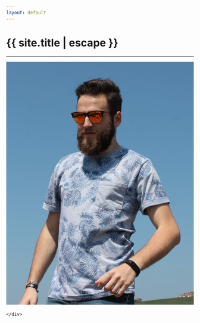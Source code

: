 ```yaml
---
layout: default
---
```


<h1 class="text-center title">{{ site.title | escape }}</h1>
<hr class="title mb-5">
<div class="row">
  <div class="col-lg-3 col-md-4 col-sm-4 col-xs-12">
    <img src="/img/javierpellejero.jpg" alt="Beard man" class="javier-img">
  </div>

  <div class="col-lg-9 col-md-8 col-sm-8 col-xs-12">
    <div class="mb-2">
     
    </div>
  </div>
</div>
